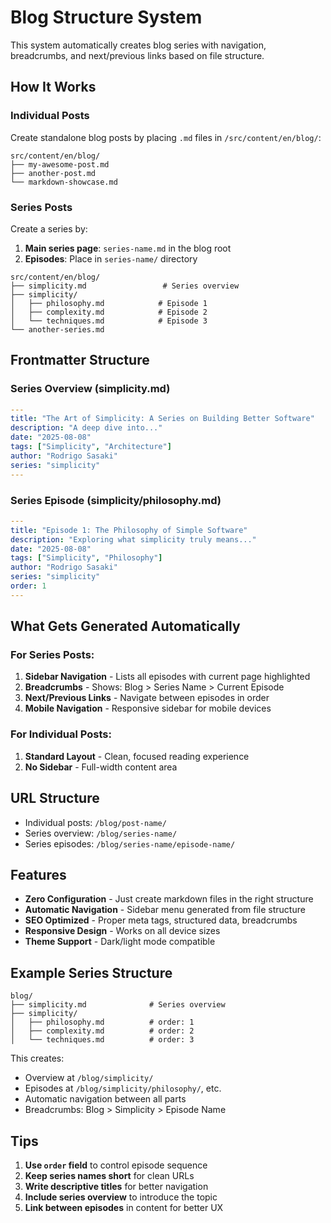 # Blog Structure System

This system automatically creates blog series with navigation, breadcrumbs, and next/previous links based on file structure.

## How It Works

### Individual Posts
Create standalone blog posts by placing `.md` files in `/src/content/en/blog/`:

```
src/content/en/blog/
├── my-awesome-post.md
├── another-post.md
└── markdown-showcase.md
```

### Series Posts
Create a series by:

1. **Main series page**: `series-name.md` in the blog root
2. **Episodes**: Place in `series-name/` directory

```
src/content/en/blog/
├── simplicity.md                 # Series overview
├── simplicity/
│   ├── philosophy.md            # Episode 1
│   ├── complexity.md            # Episode 2
│   └── techniques.md            # Episode 3
└── another-series.md
```

## Frontmatter Structure

### Series Overview (simplicity.md)
```yaml
---
title: "The Art of Simplicity: A Series on Building Better Software"
description: "A deep dive into..."
date: "2025-08-08"
tags: ["Simplicity", "Architecture"]
author: "Rodrigo Sasaki"
series: "simplicity"
---
```

### Series Episode (simplicity/philosophy.md)
```yaml
---
title: "Episode 1: The Philosophy of Simple Software"
description: "Exploring what simplicity truly means..."
date: "2025-08-08"
tags: ["Simplicity", "Philosophy"]
author: "Rodrigo Sasaki"
series: "simplicity"
order: 1
---
```

## What Gets Generated Automatically

### For Series Posts:
1. **Sidebar Navigation** - Lists all episodes with current page highlighted
2. **Breadcrumbs** - Shows: Blog > Series Name > Current Episode
3. **Next/Previous Links** - Navigate between episodes in order
4. **Mobile Navigation** - Responsive sidebar for mobile devices

### For Individual Posts:
1. **Standard Layout** - Clean, focused reading experience
2. **No Sidebar** - Full-width content area

## URL Structure

- Individual posts: `/blog/post-name/`
- Series overview: `/blog/series-name/`
- Series episodes: `/blog/series-name/episode-name/`

## Features

- **Zero Configuration** - Just create markdown files in the right structure
- **Automatic Navigation** - Sidebar menu generated from file structure
- **SEO Optimized** - Proper meta tags, structured data, breadcrumbs
- **Responsive Design** - Works on all device sizes
- **Theme Support** - Dark/light mode compatible

## Example Series Structure

```
blog/
├── simplicity.md              # Series overview
├── simplicity/
│   ├── philosophy.md          # order: 1
│   ├── complexity.md          # order: 2
│   └── techniques.md          # order: 3
```

This creates:
- Overview at `/blog/simplicity/`
- Episodes at `/blog/simplicity/philosophy/`, etc.
- Automatic navigation between all parts
- Breadcrumbs: Blog > Simplicity > Episode Name

## Tips

1. **Use `order` field** to control episode sequence
2. **Keep series names short** for clean URLs
3. **Write descriptive titles** for better navigation
4. **Include series overview** to introduce the topic
5. **Link between episodes** in content for better UX